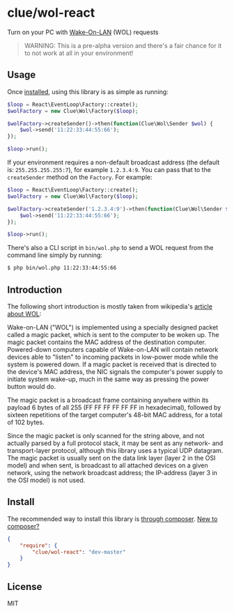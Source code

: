 # clue/wol-react

Turn on your PC with [Wake-On-LAN](http://en.wikipedia.org/wiki/Wake-on-LAN) (WOL) requests

> WARNING: This is a pre-alpha version and there's a fair chance for it to not
work at all in your environment!

## Usage

Once [installed](#install), using this library is as simple as running:

```php
$loop = React\EventLoop\Factory::create();
$wolFactory = new Clue\Wol\Factory($loop);

$wolFactory->createSender()->then(function(Clue\Wol\Sender $wol) {
    $wol->send('11:22:33:44:55:66');
});

$loop->run();
```

If your environment requires a non-default broadcast address (the default is: `255.255.255.255:7`), for example `1.2.3.4:9`. You can pass that to the `createSender` method on the `Factory`. For example:


```php
$loop = React\EventLoop\Factory::create();
$wolFactory = new Clue\Wol\Factory($loop);

$wolFactory->createSender('1.2.3.4:9')->then(function(Clue\Wol\Sender $wol) {
    $wol->send('11:22:33:44:55:66');
});

$loop->run();
```

There's also a CLI script in `bin/wol.php` to send a WOL request from the 
command line simply by running:

```bash
$ php bin/wol.php 11:22:33:44:55:66
```

## Introduction

The following short introduction is mostly taken from wikipedia's
[article about WOL](http://en.wikipedia.org/wiki/Wake-on-LAN):

Wake-on-LAN ("WOL") is implemented using a specially designed packet called a
magic packet, which is sent to the computer to be woken up. The magic packet
contains the MAC address of the destination computer. Powered-down computers
capable of Wake-on-LAN will contain network devices able to "listen" to incoming
packets in low-power mode while the system is powered down. If a magic packet is
received that is directed to the device's MAC address, the NIC signals the
computer's power supply to initiate system wake-up, much in the same way as
pressing the power button would do.

The magic packet is a broadcast frame containing anywhere within its payload 6
bytes of all 255 (FF FF FF FF FF FF in hexadecimal), followed by sixteen
repetitions of the target computer's 48-bit MAC address, for a total of 102
bytes.

Since the magic packet is only scanned for the string above, and not actually
parsed by a full protocol stack, it may be sent as any network- and
transport-layer protocol, although this library uses a typical UDP datagram.
The magic packet is usually sent on the data link layer (layer 2 in the OSI
model) and when sent, is broadcast to all attached devices on a given network,
using the network broadcast address; the IP-address (layer 3 in the OSI model)
is not used.

## Install

The recommended way to install this library is [through composer](http://getcomposer.org). [New to composer?](http://getcomposer.org/doc/00-intro.md)

```JSON
{
    "require": {
        "clue/wol-react": "dev-master"
    }
}
```

## License

MIT


